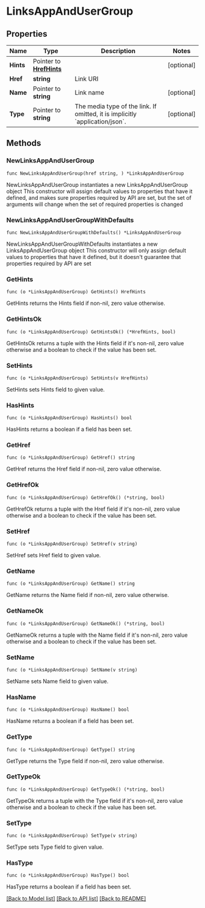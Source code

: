 # LinksAppAndUserGroup

## Properties

Name | Type | Description | Notes
------------ | ------------- | ------------- | -------------
**Hints** | Pointer to [**HrefHints**](HrefHints.md) |  | [optional] 
**Href** | **string** | Link URI | 
**Name** | Pointer to **string** | Link name | [optional] 
**Type** | Pointer to **string** | The media type of the link. If omitted, it is implicitly &#x60;application/json&#x60;. | [optional] 

## Methods

### NewLinksAppAndUserGroup

`func NewLinksAppAndUserGroup(href string, ) *LinksAppAndUserGroup`

NewLinksAppAndUserGroup instantiates a new LinksAppAndUserGroup object
This constructor will assign default values to properties that have it defined,
and makes sure properties required by API are set, but the set of arguments
will change when the set of required properties is changed

### NewLinksAppAndUserGroupWithDefaults

`func NewLinksAppAndUserGroupWithDefaults() *LinksAppAndUserGroup`

NewLinksAppAndUserGroupWithDefaults instantiates a new LinksAppAndUserGroup object
This constructor will only assign default values to properties that have it defined,
but it doesn't guarantee that properties required by API are set

### GetHints

`func (o *LinksAppAndUserGroup) GetHints() HrefHints`

GetHints returns the Hints field if non-nil, zero value otherwise.

### GetHintsOk

`func (o *LinksAppAndUserGroup) GetHintsOk() (*HrefHints, bool)`

GetHintsOk returns a tuple with the Hints field if it's non-nil, zero value otherwise
and a boolean to check if the value has been set.

### SetHints

`func (o *LinksAppAndUserGroup) SetHints(v HrefHints)`

SetHints sets Hints field to given value.

### HasHints

`func (o *LinksAppAndUserGroup) HasHints() bool`

HasHints returns a boolean if a field has been set.

### GetHref

`func (o *LinksAppAndUserGroup) GetHref() string`

GetHref returns the Href field if non-nil, zero value otherwise.

### GetHrefOk

`func (o *LinksAppAndUserGroup) GetHrefOk() (*string, bool)`

GetHrefOk returns a tuple with the Href field if it's non-nil, zero value otherwise
and a boolean to check if the value has been set.

### SetHref

`func (o *LinksAppAndUserGroup) SetHref(v string)`

SetHref sets Href field to given value.


### GetName

`func (o *LinksAppAndUserGroup) GetName() string`

GetName returns the Name field if non-nil, zero value otherwise.

### GetNameOk

`func (o *LinksAppAndUserGroup) GetNameOk() (*string, bool)`

GetNameOk returns a tuple with the Name field if it's non-nil, zero value otherwise
and a boolean to check if the value has been set.

### SetName

`func (o *LinksAppAndUserGroup) SetName(v string)`

SetName sets Name field to given value.

### HasName

`func (o *LinksAppAndUserGroup) HasName() bool`

HasName returns a boolean if a field has been set.

### GetType

`func (o *LinksAppAndUserGroup) GetType() string`

GetType returns the Type field if non-nil, zero value otherwise.

### GetTypeOk

`func (o *LinksAppAndUserGroup) GetTypeOk() (*string, bool)`

GetTypeOk returns a tuple with the Type field if it's non-nil, zero value otherwise
and a boolean to check if the value has been set.

### SetType

`func (o *LinksAppAndUserGroup) SetType(v string)`

SetType sets Type field to given value.

### HasType

`func (o *LinksAppAndUserGroup) HasType() bool`

HasType returns a boolean if a field has been set.


[[Back to Model list]](../README.md#documentation-for-models) [[Back to API list]](../README.md#documentation-for-api-endpoints) [[Back to README]](../README.md)


